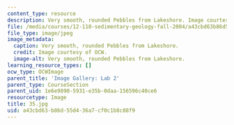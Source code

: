 ```yaml
---
content_type: resource
description: Very smooth, rounded Pebbles from Lakeshore. Image courtesy of OCW.
file: /media/courses/12-110-sedimentary-geology-fall-2004/a43cbd63b86d55d436a7cf0c1b8c88f9_35.jpg
file_type: image/jpeg
image_metadata:
  caption: Very smooth, rounded Pebbles from Lakeshore.
  credit: Image courtesy of OCW.
  image-alt: Very smooth, rounded Pebbles from Lakeshore.
learning_resource_types: []
ocw_type: OCWImage
parent_title: 'Image Gallery: Lab 2'
parent_type: CourseSection
parent_uid: 1e6e9890-5931-e35b-0daa-156596c40ce6
resourcetype: Image
title: 35.jpg
uid: a43cbd63-b86d-55d4-36a7-cf0c1b8c88f9
---
```

